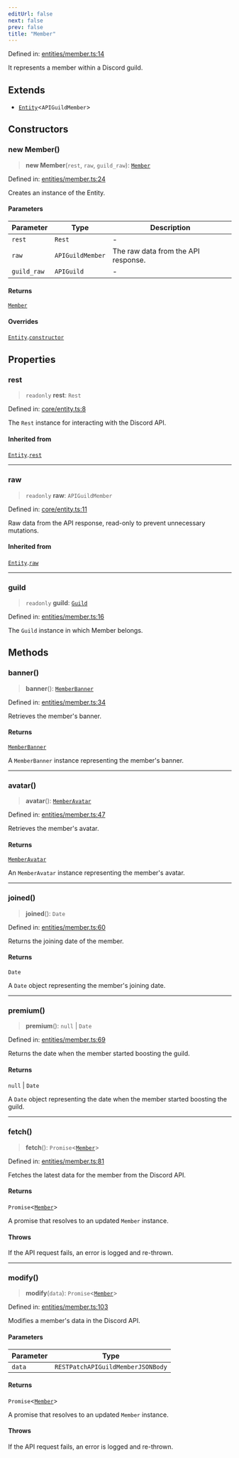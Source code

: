 ```yaml
---
editUrl: false
next: false
prev: false
title: "Member"
---
```


Defined in: [entities/member.ts:14](https://github.com/KingsBeCattz/Kodkord/blob/d60ae5f731db3a8ab6bde538c1e575cda7085372/packages/classes/src/entities/member.ts#L14)

It represents a member within a Discord guild.

## Extends

- [`Entity`](/api-classes/classes/entity/)\<`APIGuildMember`\>

## Constructors

### new Member()

> **new Member**(`rest`, `raw`, `guild_raw`): [`Member`](/api-classes/classes/member/)

Defined in: [entities/member.ts:24](https://github.com/KingsBeCattz/Kodkord/blob/d60ae5f731db3a8ab6bde538c1e575cda7085372/packages/classes/src/entities/member.ts#L24)

Creates an instance of the Entity.

#### Parameters

| Parameter | Type | Description |
| ------ | ------ | ------ |
| `rest` | `Rest` | - |
| `raw` | `APIGuildMember` | The raw data from the API response. |
| `guild_raw` | `APIGuild` | - |

#### Returns

[`Member`](/api-classes/classes/member/)

#### Overrides

[`Entity`](/api-classes/classes/entity/).[`constructor`](/api-classes/classes/entity/#constructors)

## Properties

### rest

> `readonly` **rest**: `Rest`

Defined in: [core/entity.ts:8](https://github.com/KingsBeCattz/Kodkord/blob/d60ae5f731db3a8ab6bde538c1e575cda7085372/packages/classes/src/core/entity.ts#L8)

The `Rest` instance for interacting with the Discord API.

#### Inherited from

[`Entity`](/api-classes/classes/entity/).[`rest`](/api-classes/classes/entity/#rest-1)

***

### raw

> `readonly` **raw**: `APIGuildMember`

Defined in: [core/entity.ts:11](https://github.com/KingsBeCattz/Kodkord/blob/d60ae5f731db3a8ab6bde538c1e575cda7085372/packages/classes/src/core/entity.ts#L11)

Raw data from the API response, read-only to prevent unnecessary mutations.

#### Inherited from

[`Entity`](/api-classes/classes/entity/).[`raw`](/api-classes/classes/entity/#raw-1)

***

### guild

> `readonly` **guild**: [`Guild`](/api-classes/classes/guild/)

Defined in: [entities/member.ts:16](https://github.com/KingsBeCattz/Kodkord/blob/d60ae5f731db3a8ab6bde538c1e575cda7085372/packages/classes/src/entities/member.ts#L16)

The `Guild` instance in which Member belongs.

## Methods

### banner()

> **banner**(): [`MemberBanner`](/api-classes/classes/memberbanner/)

Defined in: [entities/member.ts:34](https://github.com/KingsBeCattz/Kodkord/blob/d60ae5f731db3a8ab6bde538c1e575cda7085372/packages/classes/src/entities/member.ts#L34)

Retrieves the member's banner.

#### Returns

[`MemberBanner`](/api-classes/classes/memberbanner/)

A `MemberBanner` instance representing the member's banner.

***

### avatar()

> **avatar**(): [`MemberAvatar`](/api-classes/classes/memberavatar/)

Defined in: [entities/member.ts:47](https://github.com/KingsBeCattz/Kodkord/blob/d60ae5f731db3a8ab6bde538c1e575cda7085372/packages/classes/src/entities/member.ts#L47)

Retrieves the member's avatar.

#### Returns

[`MemberAvatar`](/api-classes/classes/memberavatar/)

An `MemberAvatar` instance representing the member's avatar.

***

### joined()

> **joined**(): `Date`

Defined in: [entities/member.ts:60](https://github.com/KingsBeCattz/Kodkord/blob/d60ae5f731db3a8ab6bde538c1e575cda7085372/packages/classes/src/entities/member.ts#L60)

Returns the joining date of the member.

#### Returns

`Date`

A `Date` object representing the member's joining date.

***

### premium()

> **premium**(): `null` \| `Date`

Defined in: [entities/member.ts:69](https://github.com/KingsBeCattz/Kodkord/blob/d60ae5f731db3a8ab6bde538c1e575cda7085372/packages/classes/src/entities/member.ts#L69)

Returns the date when the member started boosting the guild.

#### Returns

`null` \| `Date`

A `Date` object representing the date when the member started boosting the guild.

***

### fetch()

> **fetch**(): `Promise`\<[`Member`](/api-classes/classes/member/)\>

Defined in: [entities/member.ts:81](https://github.com/KingsBeCattz/Kodkord/blob/d60ae5f731db3a8ab6bde538c1e575cda7085372/packages/classes/src/entities/member.ts#L81)

Fetches the latest data for the member from the Discord API.

#### Returns

`Promise`\<[`Member`](/api-classes/classes/member/)\>

A promise that resolves to an updated `Member` instance.

#### Throws

If the API request fails, an error is logged and re-thrown.

***

### modify()

> **modify**(`data`): `Promise`\<[`Member`](/api-classes/classes/member/)\>

Defined in: [entities/member.ts:103](https://github.com/KingsBeCattz/Kodkord/blob/d60ae5f731db3a8ab6bde538c1e575cda7085372/packages/classes/src/entities/member.ts#L103)

Modifies a member's data in the Discord API.

#### Parameters

| Parameter | Type |
| ------ | ------ |
| `data` | `RESTPatchAPIGuildMemberJSONBody` |

#### Returns

`Promise`\<[`Member`](/api-classes/classes/member/)\>

A promise that resolves to an updated `Member` instance.

#### Throws

If the API request fails, an error is logged and re-thrown.
